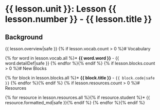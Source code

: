 # {{ lesson.unit }}: Lesson {{ lesson.number }} - {{ lesson.title }}

## Background

{{ lesson.overview|safe }}
{% if lesson.vocab.count > 0 %}# Vocabulary

{% for word in lesson.vocab.all %}* **{{ word.word }}** - {{ word.detailDef|safe }}
{% endfor %}{% endif %}
{% if lesson.blocks.count > 0 %}# New Blocks

{% for block in lesson.blocks.all %}* **{{ block.title }}** - `{{ block.code|safe }}`
{% endfor %}{% endif %}
{% if lesson.resources.count > 0 %}# Resources

{% for resource in lesson.resources.all %}{% if resource.student %}* {{ resource.formatted_md|safe }}{% endif %}
{% endfor %}{% endif %}